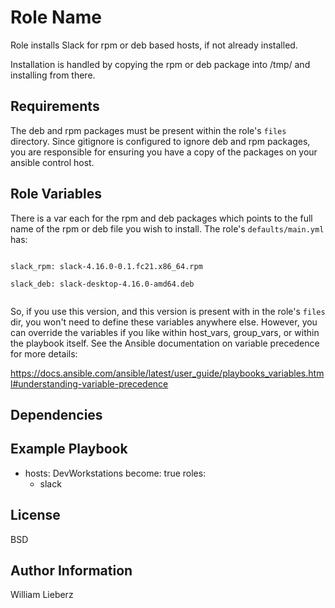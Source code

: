 Role Name
=========

Role installs Slack for rpm or deb based hosts, if not already installed. 

Installation is handled by copying the rpm or deb package into /tmp/ and installing from there.

Requirements
------------

The deb and rpm packages must be present within the role's `files` directory. Since gitignore is configured to ignore deb and rpm packages, you are responsible for ensuring you have a copy of the packages on your ansible control host.

Role Variables
--------------

There is a var each for the rpm and deb packages which points to the full name of the rpm or deb file you wish to install. The role's `defaults/main.yml` has:

```

slack_rpm: slack-4.16.0-0.1.fc21.x86_64.rpm

slack_deb: slack-desktop-4.16.0-amd64.deb


```

So, if you use this version, and this version is present with in the role's `files` dir, you won't need to define these variables anywhere else. However, you can override the variables if you like within host_vars, group_vars, or within the playbook itself. See the Ansible documentation on variable precedence for more details:

https://docs.ansible.com/ansible/latest/user_guide/playbooks_variables.html#understanding-variable-precedence



Dependencies
------------


Example Playbook
----------------

- hosts: DevWorkstations
  become: true
  roles:
    - slack


License
-------

BSD

Author Information
------------------

William Lieberz
